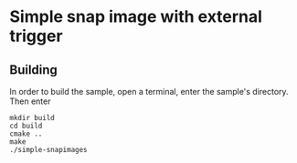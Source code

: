# Simple snap image with external trigger

## Building
In order to build the sample, open a terminal, enter the sample's directory. Then enter
```
mkdir build
cd build 
cmake ..
make
./simple-snapimages
```
